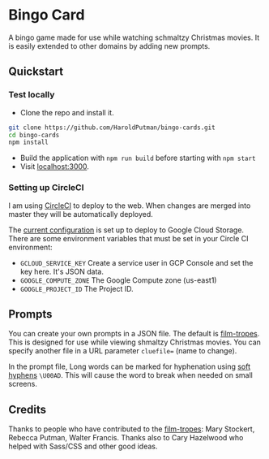 # Bingo Card

A bingo game made for use while watching schmaltzy Christmas movies.
It is easily extended to other domains by adding new prompts.

## Quickstart

### Test locally

* Clone the repo and install it.

```sh
git clone https://github.com/HaroldPutman/bingo-cards.git
cd bingo-cards
npm install
```

* Build the application with `npm run build` before starting with `npm start`
* Visit [localhost:3000](http://localhost:3000).

### Setting up CircleCI

I am using [CircleCI](https://circleci.com/) to deploy to the web. When changes are
merged into master they will be automatically deployed.

The [current configuration](.circleci/config.yml) is set up to deploy to Google Cloud
Storage. There are some environment variables that must be set in your Circle CI
environment:

* `GCLOUD_SERVICE_KEY` Create a service user in GCP Console and set the key here. It's JSON data.
* `GOOGLE_COMPUTE_ZONE` The Google Compute zone (us-east1)
* `GOOGLE_PROJECT_ID` The Project ID.

## Prompts

You can create your own prompts in a JSON file. The default is [film-tropes](www/film-tropes.json).
This is designed for use while viewing shmaltzy Christmas movies.
You can specify another file in a URL parameter `cluefile=` (name to change).

In the prompt file, Long words can be marked for hyphenation using [soft hyphens](https://en.wikipedia.org/wiki/Soft_hyphen)
`\U00AD`. This will cause the word to break when needed on small screens.

## Credits

Thanks to people who have contributed to the [film-tropes](www/film-tropes.json):
Mary Stockert, Rebecca Putman, Walter Francis. Thanks also to Cary Hazelwood who
helped with Sass/CSS and other good ideas.
